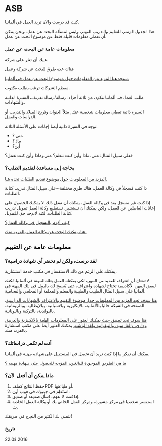 ASB
===

كنت قد درست والآن تريد العمل في ألمانيا.

هذا الجدول الزمني للتعليم والتدريب المهني وليس لمسألة البحث عن عمل. ونحن يمكن أن نعطي معلومات قليلة فقط عن موضوع البحث عن عمل.

### معلومات عامة عن البحث عن عمل

عليك أن تعثر على شركة.

هناك عدة طرق للبحث عن شركة وعمل.

[ستجد هنا المزيد من المعلومات حول موضوع البحث عن عمل في ألمانيا.](#arbeit)

معظم الشركات ترغب بطلب مكتوب.

طلب العمل في ألمانيا يتكون من ثلاثة أجزاء: رسالة/رسالة تعريف، السيرة الذاتية والشهادات.

السيرة ذاتية تعطي معلومات شخصية عنك, مثلاً العنوان وتاريخ الميلاد والتدريب أو الدراسات والعمل.

توجد في السيرة ذاتية أيضا إجابات على الأسئلة الثلاثة:

- متى ؟
- ماذا؟
- أين؟

فعلى سبيل المثال: متى، ماذا وأين كنت تتعلم؟ متى وماذا وأين كنت تعمل؟

### بحاجة إلى مساعدة لتقديم الطلب؟

[المزيد من المعلومات حول موضوع تقديم الطلبات تجده هنا.](#bewerbung)

إذا كنت مُسجلاً في وكالة العمل، هناك طرق مختلفة--على سبيل المثال تدريب كتابة الطلبات.

إذا كنت غير مسجل بعد في وكالة العمل، يمكنك أن تفعل ذلك. لا يمكنك الحصول على إعانات العاطلين عن العمل، ولكن يمكنك أن تستشير. تستطيع وكالة العمل تمويل تدريب كتابة الطلبات. لكنه لايوجد حق للتمويل.

[كيف أقوم بالتسجيل في وكالة العمل؟](#agenturregistrierung)

[هنا، يمكنك البحث عن وكالة العمل بالقرب منك.](https://www.arbeitsagentur.de/apps/faces/home/pvo?q=berlin&_afrLoop=7272736311957599&_afrWindowMode=0&_afrWindowId=null&_adf.ctrl-state=560a2z10h_50#!%40%40%3F_afrWindowId%3Dnull%26_afrLoop%3D7272736311957599%26q%3Dberlin%26_afrWindowMode%3D0%26_adf.ctrl-s)

## معلومات عامة عن التقييم

### لقد درست، ولكن لم تحضر أي شهادة دراسية؟

يمكنك على الرغم من ذلك الاستفسار في مكتب خدمة استشارية.

لا تحتاج أي اعتراف للعديد من المهن، لكي يمكنك العمل بتلك المهنة في ألمانيا. لكنك لبعض المهن الأكاديمية تحتاج لشهادة واعتراف، حتى يُسمح لك بالعمل في تلك المهنة في ألمانيا على سبيل المثال الطبيب والطبيبة والمعلم والمعلمة أو المحامي والمحامية.

[هنا سوف تجد المزيد من المعلومات حول موضوع التقييم والاعتراف بالشهادات الدراسية](https://www.anerkennung-in-deutschland.de/html/de/schulabschluesse_studienabschluesse.php). الصفحة في الشبكة حاليا بالألمانية، بالإنكليزية وبالإسبانية، وبالإيطالية، وبالرومانية، بالبولندية، بالتركية وباليونانية.

[هنا سوف تجد تطبيق حيث يمكنك العثور على المعلومات الهامة بالانكليزية والعربية، وداري، والفارسية، والتيغرانية ولغة الباشتو.](https://www.anerkennung-in-deutschland.de/html/de/app.php) يمكنك العثور أيضا على مكتب استشارة بالقرب منك.

### أنت لم تكمل دراساتك؟

يمكنك أن تفكر ما إذا كنت تريد أن تحصل في المستقبل على شهادة مهنية في ألمانيا.

[ما هي الطريق الموجودة للبالغين، المؤدية للحصول على شهادة مهنية ؟](#wegezumberufsabschluss)

### ماذا يمكن أن أفعل الآن؟

  1. حفظ النتائج كملف PDF أو طباعتها.
  2. استَعلِم في جيتبوك في هوب أون.
  3. إذا كنت لا تفهم، اسأل صديقة أو صديق.
  4. استفسر شخصيا في مركز مشورة، ومركز العمل الخاص بك أو وكالة العمل الخاصة بك.

نتمنى لك الكثير من النجاح في طريقك!

### تاريخ

22.08.2016
